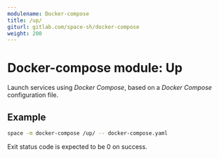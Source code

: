 ```yaml
---
modulename: Docker-compose
title: /up/
giturl: gitlab.com/space-sh/docker-compose
weight: 200
---
```

# Docker-compose module: Up

Launch services using _Docker Compose_, based on a _Docker Compose_ configuration file.


## Example

```sh
space -m docker-compose /up/ -- docker-compose.yaml
```

Exit status code is expected to be 0 on success.
